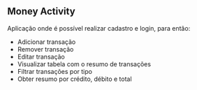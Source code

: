 ## Money Activity

Aplicação onde é possível realizar cadastro e login, para então:

- Adicionar transação
- Remover transação
- Editar transação
- Visualizar tabela com o resumo de transações
- Filtrar transações por tipo
- Obter resumo por crédito, débito e total